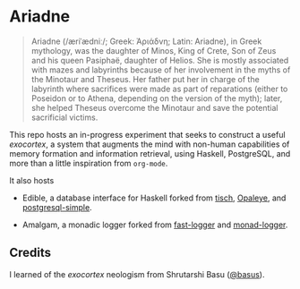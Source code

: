 # Ariadne

> Ariadne (/æriˈædniː/; Greek: Ἀριάδνη; Latin: Ariadne), in Greek mythology, was the daughter of Minos, King of Crete, Son of Zeus and his queen Pasiphaë, daughter of Helios. She is mostly associated with mazes and labyrinths because of her involvement in the myths of the Minotaur and Theseus. Her father put her in charge of the labyrinth where sacrifices were made as part of reparations (either to Poseidon or to Athena, depending on the version of the myth); later, she helped Theseus overcome the Minotaur and save the potential sacrificial victims. 

This repo hosts an in-progress experiment that seeks to construct a useful *exocortex*, a system that augments the mind with non-human capabilities of memory formation and information retrieval, using Haskell, PostgreSQL, and more than a little inspiration from `org-mode`.

It also hosts 

- Edible, a database interface for Haskell forked from [tisch](https://github.com/k0001/tisch), [Opaleye](https://github.com/tomjaguarpaw/haskell-opaleye/), and [postgresql-simple](https://github.com/lpsmith/postgresql-simple).

- Amalgam, a monadic logger forked from [fast-logger](https://www.stackage.org/package/fast-logger) and [monad-logger](https://www.stackage.org/package/monad-logger).

## Credits

I learned of the *exocortex* neologism from Shrutarshi Basu ([@basus](https://twitter.com/basus)).
